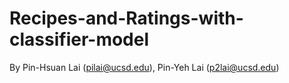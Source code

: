 # Recipes-and-Ratings-with-classifier-model

By Pin-Hsuan Lai (pilai@ucsd.edu), Pin-Yeh Lai (p2lai@ucsd.edu)
